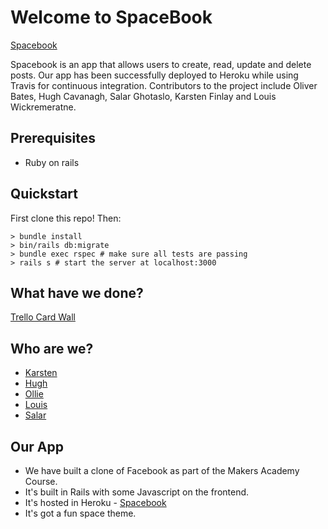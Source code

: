 # Welcome to SpaceBook

[Spacebook](https://fierce-plains-18412.herokuapp.com)

Spacebook is an app that allows users to create, read, update and delete posts. Our app has been successfully deployed to Heroku while using Travis for continuous integration. Contributors to the project include Oliver Bates, Hugh Cavanagh, Salar Ghotaslo, Karsten Finlay and Louis Wickremeratne.

## Prerequisites

- Ruby on rails

## Quickstart

First clone this repo! Then:

```
> bundle install
> bin/rails db:migrate
> bundle exec rspec # make sure all tests are passing
> rails s # start the server at localhost:3000

```

## What have we done?

[Trello Card Wall](https://trello.com/b/9Td5gkMI/acebook-sholk)

## Who are we?
- [Karsten](https://github.com/KarstenFinlay)
- [Hugh](https://github.com/hacaravan)
- [Ollie](https://github.com/bateso88)
- [Louis](https://github.com/louiswicks)
- [Salar](https://github.com/SalarGhotaslo)

## Our App
- We have built a clone of Facebook as part of the Makers Academy Course.
- It's built in Rails with some Javascript on the frontend.
- It's hosted in Heroku -
[Spacebook](https://fierce-plains-18412.herokuapp.com)
- It's got a fun space theme.
